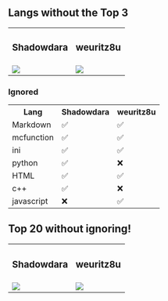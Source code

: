 ## Langs without the Top 3

<table>
	<tr>
		<td><h3>Shadowdara</h3></td>
		<td><h3>weuritz8u</h3></td>
	</tr>
	<tr>
		<td><img src="https://github-readme-stats.vercel.app/api/top-langs/?username=Shadowdara&layout=compact&theme=chartreuse-dark&langs_count=20&exclude_repo=Arduino-NWT&hide=markdown,mcfunction,ini,python,html,c++"></td>
		<td><img src="https://github-readme-stats.vercel.app/api/top-langs/?username=weuritz8u&layout=compact&theme=chartreuse-dark&langs_count=20&hide=markdown,mcfunction,ini,html,css,javascript"></td>
	</tr>
</table>

### Ignored

<table>

  <tr>
	<th>Lang
    <th>Shadowdara</th>
    <th>weuritz8u</th>
  </tr>

  <tr>
    <td>Markdown</td>
	<td>✅</td>
	<td>✅</td>
  </tr>

  <tr>
	<td>mcfunction</td>
	<td>✅</td>
	<td>✅</td>
  </tr>

  <tr>
	<td>ini</td>
	<td>✅</td>
	<td>✅</td>
  </tr>

  <tr>
	<td>python</td>
	<td>✅</td>
	<td>❌</td>
  </tr>

  <tr>
	<td>HTML</td>
	<td>✅</td>
	<td>✅</td>
  </tr>

  <tr>
	<td>c++</td>
	<td>✅</td>
	<td>❌</td>
  </tr>

  <tr>
	<td>javascript</td>
	<td>❌</td>
	<td>✅</td>
  </tr>

</table>

## Top 20 without ignoring!

<table>
	<tr>
		<th><h3>Shadowdara</h3></th>
		<th><h3>weuritz8u</h3></th>
	</tr>
	<tr>
		<td><img src="https://github-readme-stats.vercel.app/api/top-langs/?username=Shadowdara&layout=compact&theme=chartreuse-dark&langs_count=20"></td>
		<td><img src="https://github-readme-stats.vercel.app/api/top-langs/?username=weuritz8u&layout=compact&theme=chartreuse-dark&langs_count=20"></td>
	</tr>
</table>
